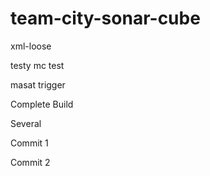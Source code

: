 # team-city-sonar-cube

xml-loose

testy mc test

masat trigger

Complete Build

Several

Commit 1

Commit 2
